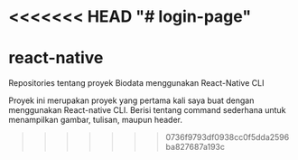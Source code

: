 <<<<<<< HEAD
"# login-page" 
=======
# react-native
Repositories tentang proyek Biodata menggunakan React-Native CLI

Proyek ini merupakan proyek yang pertama kali saya buat dengan menggunakan React-native CLI.
Berisi tentang command sederhana untuk menampilkan gambar, tulisan, maupun header.
>>>>>>> 0736f9793df0938cc0f5dda2596ba827687a193c
